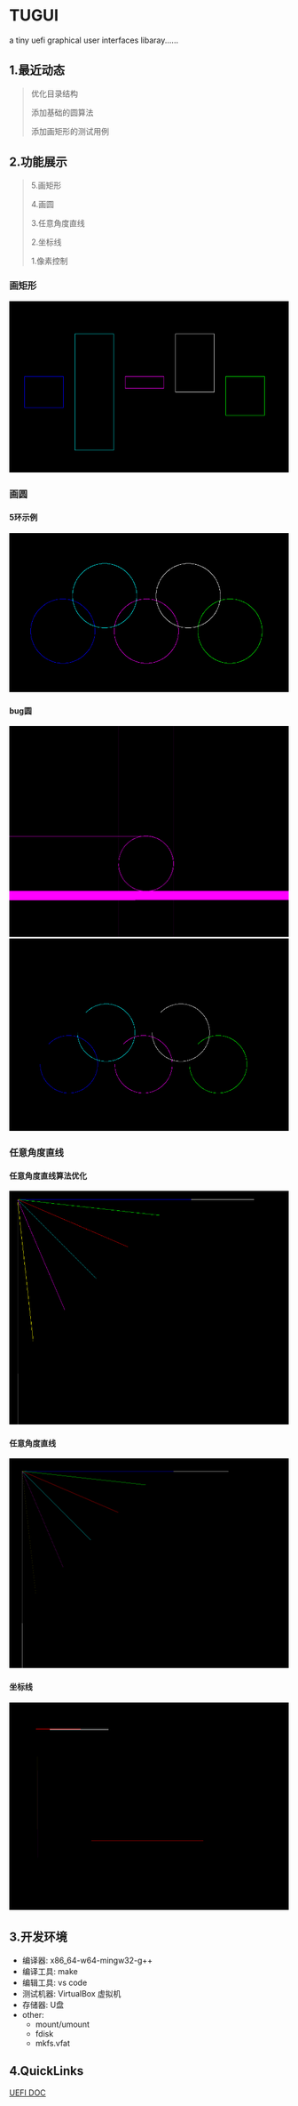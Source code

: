 # TUGUI
a tiny uefi graphical user interfaces libaray......

## 1.最近动态

> 优化目录结构
>
> 添加基础的圆算法
>
> 添加画矩形的测试用例

## 2.功能展示

> 5.画矩形
>
> 4.画圆
>
> 3.任意角度直线
>
> 2.坐标线
>
> 1.像素控制

### 画矩形

![](doc/images/test_pic/test_rectangle.png)



### 画圆

#### 5环示例

![](doc/images/test_pic/test_circle.png)

#### bug圆
![](doc/images/test_pic/test_circle_fail.png)![](doc/images/test_pic/test_circle_fail2.png)

### 任意角度直线

#### 任意角度直线算法优化

![](./doc/images/test_pic/straight_line_optimize1.png)


#### 任意角度直线
![](./doc/images/test_pic/straight_line.png)

#### 坐标线
![](./doc/images/test_pic/coordinate_line.png)



## 3.开发环境

- 编译器: x86_64-w64-mingw32-g++
- 编译工具: make
- 编辑工具: vs code
- 测试机器: VirtualBox 虚拟机
- 存储器: U盘
- other:
  - mount/umount
  - fdisk
  - mkfs.vfat



## 4.QuickLinks
[UEFI DOC]()